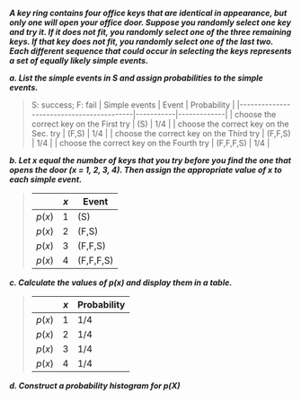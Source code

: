 ***A key ring contains four office
keys that are identical in appearance, but only one
will open your office door. Suppose you randomly
select one key and try it. If it does not fit, you randomly
select one of the three remaining keys. If that
key does not fit, you randomly select one of the last
two. Each different sequence that could occur in
selecting the keys represents a set of equally likely
simple events.***

***a. List the simple events in S and assign probabilities
to the simple events.***
>
>S: success; F: fail
>|          Simple events                   | Event     | Probability |
>|------------------------------------------|-----------|-------------|
>| choose the correct key on the First try  | (S)       |     1/4     |
>| choose the correct key on the Sec. try   | (F,S)     |     1/4     |
>| choose the correct key on the Third try  | (F,F,S)   |     1/4     |
>| choose the correct key on the Fourth try | (F,F,F,S) |     1/4     |

***b. Let x equal the number of keys that you try before you find the one that opens the door (x = 1, 2, 3, 4). Then assign the appropriate value of x to each simple event.***

>|         | $x$ |   Event  |
>|---------|-----|----------|
>| $p$($x$)|  1  | (S)      |
>| $p$($x$)|  2  | (F,S)    |
>| $p$($x$)|  3  | (F,F,S)  |
>| $p$($x$)|  4  | (F,F,F,S)|

***c. Calculate the values of p(x) and display them in a table.***

>|         | $x$ | Probability |
>|---------|-----|-------------|
>| $p$($x$)|  1  |     1/4     |
>| $p$($x$)|  2  |     1/4     |
>| $p$($x$)|  3  |     1/4     |
>| $p$($x$)|  4  |     1/4     |
>

***d. Construct a probability histogram for p(X)***
